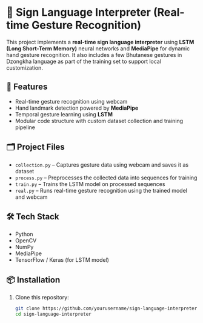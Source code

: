 # 🧠 Sign Language Interpreter (Real-time Gesture Recognition)

This project implements a **real-time sign language interpreter** using **LSTM (Long Short-Term Memory)** neural networks and **MediaPipe** for dynamic hand gesture recognition. It also includes a few Bhutanese gestures in Dzongkha language as part of the training set to support local customization.

## 🚀 Features

- Real-time gesture recognition using webcam
- Hand landmark detection powered by **MediaPipe**
- Temporal gesture learning using **LSTM**
- Modular code structure with custom dataset collection and training pipeline

## 🗂 Project Files

- `collection.py` – Captures gesture data using webcam and saves it as dataset
- `process.py` – Preprocesses the collected data into sequences for training
- `train.py` – Trains the LSTM model on processed sequences
- `real.py` – Runs real-time gesture recognition using the trained model and webcam

## 🛠️ Tech Stack

- Python
- OpenCV
- NumPy
- MediaPipe
- TensorFlow / Keras (for LSTM model)

## 📦 Installation

1. Clone this repository:
   ```bash
   git clone https://github.com/yourusername/sign-language-interpreter.git
   cd sign-language-interpreter
